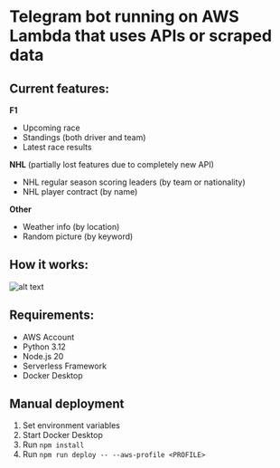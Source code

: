 # Telegram bot running on AWS Lambda that uses APIs or scraped data

## Current features:

**F1**

- Upcoming race
- Standings (both driver and team)
- Latest race results

**NHL** (partially lost features due to completely new API)

- NHL regular season scoring leaders (by team or nationality)
- NHL player contract (by name)

**Other**

- Weather info (by location)
- Random picture (by keyword)

## How it works:

![alt text](https://i.imgur.com/j4oKHUa.png)

## Requirements:

- AWS Account
- Python 3.12
- Node.js 20
- Serverless Framework
- Docker Desktop

## Manual deployment

1. Set environment variables
2. Start Docker Desktop
3. Run `npm install`
4. Run `npm run deploy -- --aws-profile <PROFILE>`
